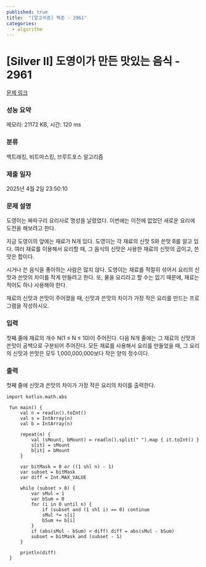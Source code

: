 ```yaml
---
published: true
title:  "[알고리즘] 백준 - 2961"
categories:
  - algorithm
---
```


# [Silver II] 도영이가 만든 맛있는 음식 - 2961

[문제 링크](https://www.acmicpc.net/problem/2961)

### 성능 요약

메모리: 21172 KB, 시간: 120 ms

### 분류

백트래킹, 비트마스킹, 브루트포스 알고리즘

### 제출 일자

2025년 4월 2일 23:50:10

### 문제 설명

<p>도영이는 짜파구리 요리사로 명성을 날렸었다. 이번에는 이전에 없었던 새로운 요리에 도전을 해보려고 한다.</p>

<p>지금 도영이의 앞에는 재료가 N개 있다. 도영이는 각 재료의 신맛 S와 쓴맛 B를 알고 있다. 여러 재료를 이용해서 요리할 때, 그 음식의 신맛은 사용한 재료의 신맛의 곱이고, 쓴맛은 합이다.</p>

<p>시거나 쓴 음식을 좋아하는 사람은 많지 않다. 도영이는 재료를 적절히 섞어서 요리의 신맛과 쓴맛의 차이를 작게 만들려고 한다. 또, 물을 요리라고 할 수는 없기 때문에, 재료는 적어도 하나 사용해야 한다.</p>

<p>재료의 신맛과 쓴맛이 주어졌을 때, 신맛과 쓴맛의 차이가 가장 작은 요리를 만드는 프로그램을 작성하시오.</p>

### 입력

 <p>첫째 줄에 재료의 개수 N(1 ≤ N ≤ 10)이 주어진다. 다음 N개 줄에는 그 재료의 신맛과 쓴맛이 공백으로 구분되어 주어진다. 모든 재료를 사용해서 요리를 만들었을 때, 그 요리의 신맛과 쓴맛은 모두 1,000,000,000보다 작은 양의 정수이다.</p>

### 출력

 <p>첫째 줄에 신맛과 쓴맛의 차이가 가장 작은 요리의 차이를 출력한다. </p>


~~~
import kotlin.math.abs
 
 fun main() {
     val n = readln().toInt()
     val s = IntArray(n)
     val b = IntArray(n)
 
     repeat(n) {
         val (sMount, bMount) = readln().split(" ").map { it.toInt() }
         s[it] = sMount
         b[it] = bMount
     }
 
     var bitMask = 0 or ((1 shl n) - 1)
     var subset = bitMask
     var diff = Int.MAX_VALUE
 
     while (subset > 0) {
         var sMul = 1
         var bSum = 0
         for (i in 0 until n) {
             if (subset and (1 shl i) == 0) continue
             sMul *= s[i]
             bSum += b[i]
         }
         if (abs(sMul - bSum) < diff) diff = abs(sMul - bSum)
         subset = bitMask and (subset - 1)
     }
 
     println(diff)
 }
~~~